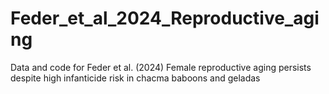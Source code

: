 # Feder_et_al_2024_Reproductive_aging
Data and code for Feder et al. (2024) Female reproductive aging persists despite high infanticide risk in chacma baboons and geladas

